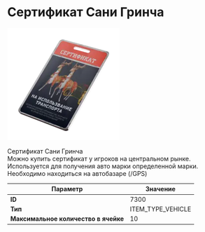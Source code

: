 # Сертификат Сани Гринча

![Item Image](../img/7300.webp?raw=true)

Сертификат Сани Гринча<br>Можно купить сертификат у игроков на центральном рынке.<br>Используется для получения авто марки определенной марки.<br>Необходимо находиться на автобазаре (/GPS)


| Параметр | Значение |
|----------|----------|
| **ID** | 7300 |
| **Тип** | ITEM_TYPE_VEHICLE |
| **Максимальное количество в ячейке** | 10 |

